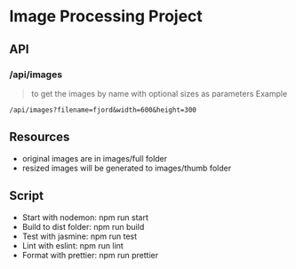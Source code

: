 # Image Processing Project

## API

### /api/images

> to get the images by name with optional sizes as parameters
> Example

```
/api/images?filename=fjord&width=600&height=300
```

## Resources

- original images are in images/full folder
- resized images will be generated to images/thumb folder

## Script

- Start with nodemon: npm run start
- Build to dist folder: npm run build
- Test with jasmine: npm run test
- Lint with eslint: npm run lint
- Format with prettier: npm run prettier
